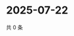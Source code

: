 # 2025-07-22

共 0 条

<!-- BEGIN ZHIHUVIDEO -->
<!-- 最后更新时间 Tue Jul 22 2025 22:14:49 GMT+0800 (China Standard Time) -->

<!-- END ZHIHUVIDEO -->

